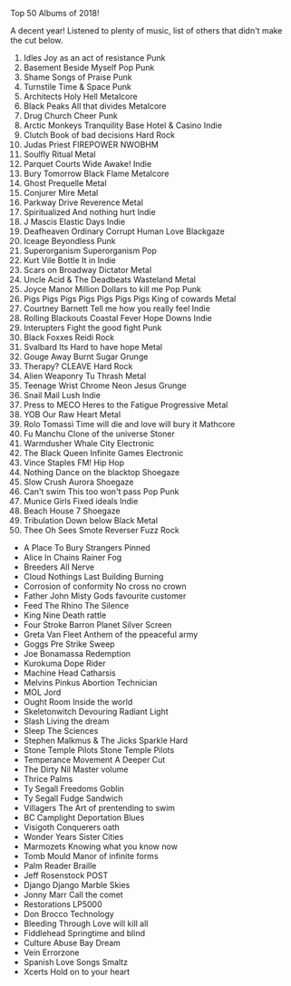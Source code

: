 Top 50 Albums of 2018!

A decent year! Listened to plenty of music, list of others that didn't make the cut below. 

1.	Idles	Joy as an act of resistance	Punk	
2.	Basement	Beside Myself	Pop Punk
3.	Shame	Songs of Praise	Punk
4.	Turnstile	Time & Space	Punk
5.	Architects	Holy Hell	Metalcore
6.	Black Peaks	All that divides	Metalcore
7.	Drug Church	Cheer	Punk
8.	Arctic Monkeys	Tranquility Base Hotel & Casino	Indie
9.	Clutch	Book of bad decisions	Hard Rock
10.	Judas Priest	FIREPOWER	NWOBHM
11.	Soulfly	Ritual	Metal	
12.	Parquet Courts	Wide Awake!	Indie	
13.	Bury Tomorrow	Black Flame	Metalcore	
14.	Ghost	Prequelle	Metal	
15.	Conjurer	Mire	Metal	
16.	Parkway Drive	Reverence	Metal	
17.	Spiritualized	And nothing hurt	Indie	
18.	J Mascis	Elastic Days	Indie	
19.	Deafheaven	Ordinary Corrupt Human Love	Blackgaze	
20.	Iceage	Beyondless	Punk	
21.	Superorganism	Superorganism	Pop	
22.	Kurt Vile	Bottle It in	Indie	
23.	Scars on Broadway	Dictator	Metal	
24.	Uncle Acid & The Deadbeats	Wasteland	Metal	
25.	Joyce Manor	Million Dollars to kill me	Pop Punk	
26.	Pigs Pigs Pigs Pigs Pigs Pigs Pigs	King of cowards	Metal	
27.	Courtney Barnett	Tell me how you really feel	Indie	
28.	Rolling Blackouts Coastal Fever	Hope Downs	Indie	
29.	Interupters	Fight the good fight	Punk	
30.	Black Foxxes	Reidi	Rock	
31.	Svalbard	Its Hard to have hope	Metal	
32.	Gouge Away	Burnt Sugar	Grunge	
33.	Therapy?	CLEAVE	Hard Rock	
34.	Alien Weaponry	Tu	Thrash Metal	
35.	Teenage Wrist	Chrome Neon Jesus	Grunge	
36.	Snail Mail	Lush	Indie	
37.	Press to MECO	Heres to the Fatigue	Progressive Metal	
38.	YOB	Our Raw Heart	Metal	
39.	Rolo Tomassi	Time will die and love will bury it	Mathcore	
40.	Fu Manchu	Clone of the universe	Stoner	
41.	Warmdusher	Whale City	Electronic	
42.	The Black Queen	Infinite Games	Electronic	
43.	Vince Staples	FM!	Hip Hop	
44.	Nothing	Dance on the blacktop	Shoegaze	
45.	Slow Crush	Aurora	Shoegaze	
46.	Can't swim	This too won't pass	Pop Punk	
47.	Munice Girls	Fixed ideals	Indie	
48.	Beach House	7	Shoegaze	
49.	Tribulation	Down below	Black Metal	
50.	Thee Oh Sees	Smote Reverser	Fuzz Rock	

* A Place To Bury Strangers	Pinned
* Alice In Chains	Rainer Fog
* Breeders	All Nerve
* Cloud Nothings	Last Building Burning
* Corrosion of conformity	No cross no crown
* Father John Misty	Gods favourite customer
* Feed The Rhino	The Silence
* King Nine	Death rattle
* Four Stroke Barron	Planet Silver Screen
* Greta Van Fleet	Anthem of the ppeaceful army
* Goggs	Pre Strike Sweep
* Joe Bonamassa	Redemption
* Kurokuma	Dope Rider
* Machine Head	Catharsis
* Melvins	Pinkus Abortion Technician
* MOL	Jord
* Ought	Room Inside the world
* Skeletonwitch	Devouring Radiant Light
* Slash	Living the dream
* Sleep	The Sciences
* Stephen Malkmus & The Jicks	Sparkle Hard
* Stone Temple Pilots	Stone Temple Pilots
* Temperance Movement	A Deeper Cut
* The Dirty Nil	Master volume
* Thrice	Palms
* Ty Segall	Freedoms Goblin
* Ty Segall	Fudge Sandwich
* Villagers	The Art of prentending to swim
* BC Camplight	Deportation Blues
* Visigoth	Conquerers oath
* Wonder Years	Sister Cities
* Marmozets	Knowing what you know now
* Tomb Mould	Manor of infinite forms
* Palm Reader	Braille
* Jeff Rosenstock	POST
* Django Django	Marble Skies
* Jonny Marr	Call the comet
* Restorations	LP5000
* Don Brocco	Technology
* Bleeding Through	Love will kill all
* Fiddlehead	Springtime and blind
* Culture Abuse	Bay Dream
* Vein	Errorzone
* Spanish Love Songs	Smaltz
* Xcerts	Hold on to your heart
